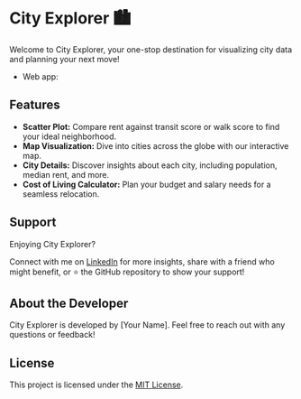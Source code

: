 # City Explorer 🏙️

Welcome to City Explorer, your one-stop destination for visualizing city data and planning your next move!

- Web app: 

## Features
- **Scatter Plot:** Compare rent against transit score or walk score to find your ideal neighborhood.
- **Map Visualization:** Dive into cities across the globe with our interactive map.
- **City Details:** Discover insights about each city, including population, median rent, and more.
- **Cost of Living Calculator:** Plan your budget and salary needs for a seamless relocation.

## Support
Enjoying City Explorer? 

Connect with me on [LinkedIn](#https://www.linkedin.com/in/sumeetbadgujar) for more insights, share with a friend who might benefit, or ⭐ the GitHub repository to show your support!

## About the Developer
City Explorer is developed by [Your Name]. Feel free to reach out with any questions or feedback!

## License
This project is licensed under the [MIT License](LICENSE).
